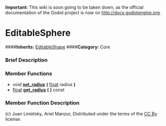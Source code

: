 **Important:** This wiki is soon going to be taken down, as the official documentation of the Godot project is now on http://docs.godotengine.org.

#  EditableSphere  
####**Inherits:** [EditableShape](class_editableshape)
####**Category:** Core

###  Brief Description  


###  Member Functions 
  * void  **[set&#95;radius](#set_radius)**  **(** [float](class_float) radius  **)**
  * [float](class_float)  **[get&#95;radius](#get_radius)**  **(** **)** const

###  Member Function Description  


(c) Juan Linietsky, Ariel Manzur, Distributed under the terms of the [CC By](https://creativecommons.org/licenses/by/3.0/legalcode) license.
